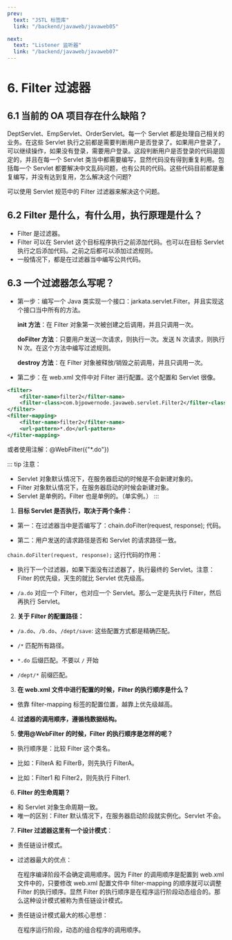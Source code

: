 ```yaml
---
prev:
  text: "JSTL 标签库"
  link: "/backend/javaweb/javaweb05"

next:
  text: "Listener 监听器"
  link: "/backend/javaweb/javaweb07"
---
```


# 6. Filter 过滤器

## 6.1 当前的 OA 项目存在什么缺陷？

DeptServlet、EmpServlet、OrderServlet。每一个 Servlet 都是处理自己相关的业务。在这些 Servlet 执行之前都是需要判断用户是否登录了。如果用户登录了，可以继续操作，如果没有登录，需要用户登录。这段判断用户是否登录的代码是固定的，并且在每一个 Servlet 类当中都需要编写，显然代码没有得到重复利用。包括每一个 Servlet 都要解决中文乱码问题，也有公共的代码。这些代码目前都是重复编写，并没有达到复用，怎么解决这个问题?

可以使用 Servlet 规范中的 Filter 过滤器来解决这个问题。

## 6.2 Filter 是什么，有什么用，执行原理是什么？

- Filter 是过滤器。
- Filter 可以在 Servlet 这个目标程序执行之前添加代码。也可以在目标 Servlet 执行之后添加代码。之前之后都可以添加过滤规则。
- 一般情况下，都是在过滤器当中编写公共代码。

## 6.3 一个过滤器怎么写呢？

- 第一步：编写一个 Java 类实现一个接口：jarkata.servlet.Filter。并且实现这个接口当中所有的方法。

  **init 方法**：在 Filter 对象第一次被创建之后调用，并且只调用一次。

  **doFilter 方法**：只要用户发送一次请求，则执行一次。发送 N 次请求，则执行 N 次。在这个方法中编写过滤规则。

  **destroy 方法**：在 Filter 对象被释放/销毁之前调用，并且只调用一次。

- 第二步：在 web.xml 文件中对 Filter 进行配置。这个配置和 Servlet 很像。

```xml
<filter>
    <filter-name>filter2</filter-name>
    <filter-class>com.bjpowernode.javaweb.servlet.Filter2</filter-class>
</filter>
<filter-mapping>
    <filter-name>filter2</filter-name>
    <url-pattern>*.do</url-pattern>
</filter-mapping>
```

或者使用注解：@WebFilter({"\*.do"})

::: tip 注意：

- Servlet 对象默认情况下，在服务器启动的时候是不会新建对象的。
- Filter 对象默认情况下，在服务器启动的时候会新建对象。
- Servlet 是单例的。Filter 也是单例的。（单实例。）
  :::

1. **目标 Servlet 是否执行，取决于两个条件：**

- 第一：在过滤器当中是否编写了：chain.doFilter(request, response); 代码。

- 第二：用户发送的请求路径是否和 Servlet 的请求路径一致。

`chain.doFilter(request, response);` 这行代码的作用：

- 执行下一个过滤器，如果下面没有过滤器了，执行最终的 Servlet。注意：Filter 的优先级，天生的就比 Servlet 优先级高。

- `/a.do` 对应一个 Filter，也对应一个 Servlet。那么一定是先执行 Filter，然后再执行 Servlet。

2. **关于 Filter 的配置路径：**

- `/a.do`、`/b.do`、`/dept/save`: 这些配置方式都是精确匹配。

- `/*` 匹配所有路径。

- `*.do` 后缀匹配。不要以 `/` 开始

- `/dept/*` 前缀匹配。

3. **在 web.xml 文件中进行配置的时候，Filter 的执行顺序是什么？**

- 依靠 filter-mapping 标签的配置位置，越靠上优先级越高。

4. **过滤器的调用顺序，遵循栈数据结构。**

5. **使用@WebFilter 的时候，Filter 的执行顺序是怎样的呢？**

- 执行顺序是：比较 Filter 这个类名。

- 比如：FilterA 和 FilterB，则先执行 FilterA。

- 比如：Filter1 和 Filter2，则先执行 Filter1.

6. **Filter 的生命周期？**

- 和 Servlet 对象生命周期一致。
- 唯一的区别：Filter 默认情况下，在服务器启动阶段就实例化。Servlet 不会。

7. **Filter 过滤器这里有一个设计模式**：

- 责任链设计模式。

- 过滤器最大的优点：

  在程序编译阶段不会确定调用顺序。因为 Filter 的调用顺序是配置到 web.xml 文件中的，只要修改 web.xml 配置文件中 filter-mapping 的顺序就可以调整 Filter 的执行顺序。显然 Filter 的执行顺序是在程序运行阶段动态组合的。那么这种设计模式被称为责任链设计模式。

- 责任链设计模式最大的核心思想：

  在程序运行阶段，动态的组合程序的调用顺序。 

<a-back-top />

<reading-progress-bar/>